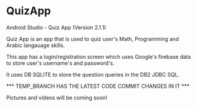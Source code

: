 # QuizApp
Android Studio - Quiz App (Version 2.1.1)

Quiz App is an app that is used to quiz user's Math, Programming and Arabic langauage skills. 

This app has a login/registration screen which uses Google's firebase data to store user's username's and password's. 

It uses DB SQLITE to store the question queries in the DB2 JDBC SQL. 

*** TEMP_BRANCH HAS THE LATEST CODE COMMIT CHANGES IN IT *** 

Pictures and videos will be coming soon! 
